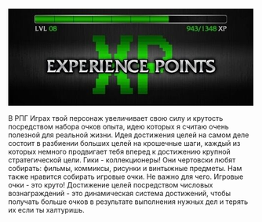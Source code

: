 ![](../../static/img/ОчкиОпыта.jpg)

В РПГ Играх твой персонаж увеличивает свою силу и крутость посредством набора очков опыта, идею которых я считаю очень полезной для реальной жизни. Идея достижения целей на самом деле состоит в разбиении больших целей на крошечные шаги, каждый из которых немного продвигает тебя вперед к достижению крупной стратегической цели. Гики - коллекционеры! Они чертовски любят собирать: фильмы, коммиксы, рисунки и винтыжные предметы. Нам также нравится собирать игровые очки. Не важно для чего. Игровые очки - это круто! Достижение целей посредством числовых вознаграждений - это динамическая система достижений, чтобы получать больше очков в результате выполнения нужных дел и терять их если ты халтуришь.